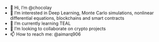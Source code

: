 - 👋 Hi, I’m @chocolay
- 👀 I’m interested in Deep Learning, Monte Carlo simulations, nonlinear differential equations, blockchains and smart contracts
- 🌱 I’m currently learning TEAL
- 💞️ I’m looking to collaborate on crypto projects
- 📫 How to reach me: @aimarq906

<!---
chocolay/chocolay is a ✨ special ✨ repository because its `README.md` (this file) appears on your GitHub profile.
You can click the Preview link to take a look at your changes.
--->
